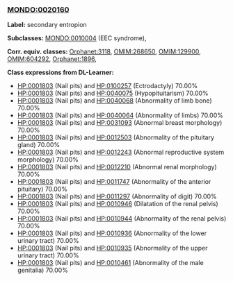 
### [MONDO:0020160](http://purl.obolibrary.org/obo/MONDO_0020160)
**Label:** secondary entropion

**Subclasses:** [MONDO:0010004](http://purl.obolibrary.org/obo/MONDO_0010004) (EEC syndrome), 

**Corr. equiv. classes:** [Orphanet:3118](http://www.orpha.net/ORDO/Orphanet_3118), [OMIM:268650](http://purl.obolibrary.org/obo/OMIM_268650), [OMIM:129900](http://purl.obolibrary.org/obo/OMIM_129900), [OMIM:604292](http://purl.obolibrary.org/obo/OMIM_604292), [Orphanet:1896](http://www.orpha.net/ORDO/Orphanet_1896), 

**Class expressions from DL-Learner:**

- [HP:0001803](http://purl.obolibrary.org/obo/HP_0001803) (Nail pits) and [HP:0100257](http://purl.obolibrary.org/obo/HP_0100257) (Ectrodactyly) 70.00%
- [HP:0001803](http://purl.obolibrary.org/obo/HP_0001803) (Nail pits) and [HP:0040075](http://purl.obolibrary.org/obo/HP_0040075) (Hypopituitarism) 70.00%
- [HP:0001803](http://purl.obolibrary.org/obo/HP_0001803) (Nail pits) and [HP:0040068](http://purl.obolibrary.org/obo/HP_0040068) (Abnormality of limb bone) 70.00%
- [HP:0001803](http://purl.obolibrary.org/obo/HP_0001803) (Nail pits) and [HP:0040064](http://purl.obolibrary.org/obo/HP_0040064) (Abnormality of limbs) 70.00%
- [HP:0001803](http://purl.obolibrary.org/obo/HP_0001803) (Nail pits) and [HP:0031093](http://purl.obolibrary.org/obo/HP_0031093) (Abnormal breast morphology) 70.00%
- [HP:0001803](http://purl.obolibrary.org/obo/HP_0001803) (Nail pits) and [HP:0012503](http://purl.obolibrary.org/obo/HP_0012503) (Abnormality of the pituitary gland) 70.00%
- [HP:0001803](http://purl.obolibrary.org/obo/HP_0001803) (Nail pits) and [HP:0012243](http://purl.obolibrary.org/obo/HP_0012243) (Abnormal reproductive system morphology) 70.00%
- [HP:0001803](http://purl.obolibrary.org/obo/HP_0001803) (Nail pits) and [HP:0012210](http://purl.obolibrary.org/obo/HP_0012210) (Abnormal renal morphology) 70.00%
- [HP:0001803](http://purl.obolibrary.org/obo/HP_0001803) (Nail pits) and [HP:0011747](http://purl.obolibrary.org/obo/HP_0011747) (Abnormality of the anterior pituitary) 70.00%
- [HP:0001803](http://purl.obolibrary.org/obo/HP_0001803) (Nail pits) and [HP:0011297](http://purl.obolibrary.org/obo/HP_0011297) (Abnormality of digit) 70.00%
- [HP:0001803](http://purl.obolibrary.org/obo/HP_0001803) (Nail pits) and [HP:0010946](http://purl.obolibrary.org/obo/HP_0010946) (Dilatation of the renal pelvis) 70.00%
- [HP:0001803](http://purl.obolibrary.org/obo/HP_0001803) (Nail pits) and [HP:0010944](http://purl.obolibrary.org/obo/HP_0010944) (Abnormality of the renal pelvis) 70.00%
- [HP:0001803](http://purl.obolibrary.org/obo/HP_0001803) (Nail pits) and [HP:0010936](http://purl.obolibrary.org/obo/HP_0010936) (Abnormality of the lower urinary tract) 70.00%
- [HP:0001803](http://purl.obolibrary.org/obo/HP_0001803) (Nail pits) and [HP:0010935](http://purl.obolibrary.org/obo/HP_0010935) (Abnormality of the upper urinary tract) 70.00%
- [HP:0001803](http://purl.obolibrary.org/obo/HP_0001803) (Nail pits) and [HP:0010461](http://purl.obolibrary.org/obo/HP_0010461) (Abnormality of the male genitalia) 70.00%


